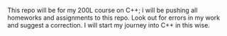 This repo will be for my 200L course on C++; i will be pushing all homeworks and assignments to this repo. Look out for errors in my work and suggest a correction. I will start my journey into C++ in this wise.
